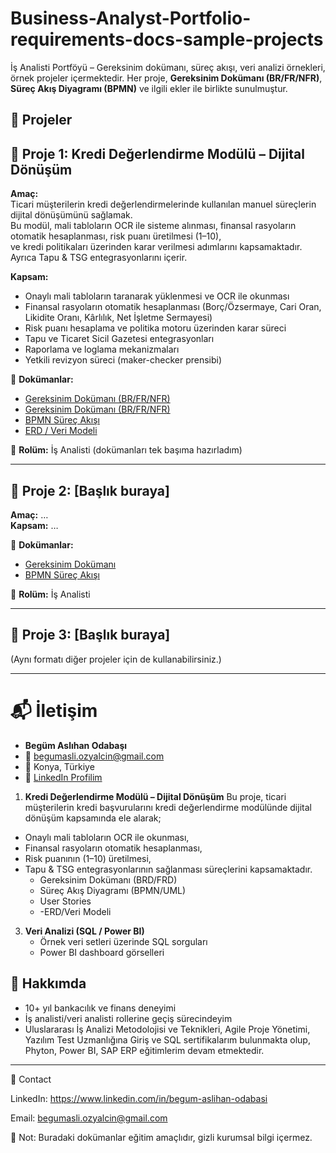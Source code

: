 # Business-Analyst-Portfolio-requirements-docs-sample-projects
İş Analisti Portföyü – Gereksinim dokümanı, süreç akışı, veri analizi örnekleri, örnek projeler içermektedir.
Her proje, **Gereksinim Dokümanı (BR/FR/NFR)**, **Süreç Akış Diyagramı (BPMN)** ve ilgili ekler ile birlikte sunulmuştur. 

## 📂 Projeler     



## 📌 Proje 1: Kredi Değerlendirme Modülü – Dijital Dönüşüm

**Amaç:**  
Ticari müşterilerin kredi değerlendirmelerinde kullanılan manuel süreçlerin dijital dönüşümünü sağlamak.  
Bu modül, mali tabloların OCR ile sisteme alınması, finansal rasyoların otomatik hesaplanması, risk puanı üretilmesi (1–10),  
ve kredi politikaları üzerinden karar verilmesi adımlarını kapsamaktadır. Ayrıca Tapu & TSG entegrasyonlarını içerir.  

**Kapsam:**  
- Onaylı mali tabloların taranarak yüklenmesi ve OCR ile okunması  
- Finansal rasyoların otomatik hesaplanması (Borç/Özsermaye, Cari Oran, Likidite Oranı, Kârlılık, Net İşletme Sermayesi)  
- Risk puanı hesaplama ve politika motoru üzerinden karar süreci  
- Tapu ve Ticaret Sicil Gazetesi entegrasyonları  
- Raporlama ve loglama mekanizmaları  
- Yetkili revizyon süreci (maker-checker prensibi)  

📄 **Dokümanlar:**  
- [Gereksinim Dokümanı (BR/FR/NFR)](./Kredi_Degerlendirme_Modulu.docx)
- [Gereksinim Dokümanı (BR/FR/NFR)](./Kredi_Degerlendirme_Modulu.pdf)
- [BPMN Süreç Akışı](./BPMN.png)  
- [ERD / Veri Modeli](./Kredi-Degerlendirme-Modulu/ERD.png)  

👤 **Rolüm:** İş Analisti (dokümanları tek başıma hazırladım)

---

## 📌 Proje 2: [Başlık buraya]

**Amaç:** …  
**Kapsam:** …  

📄 **Dokümanlar:**  
- [Gereksinim Dokümanı](./Proje2/Dokuman.docx)  
- [BPMN Süreç Akışı](./Proje2/Diagram.pdf)  

👤 **Rolüm:** İş Analisti  

---

## 📌 Proje 3: [Başlık buraya]

(Aynı formatı diğer projeler için de kullanabilirsiniz.)  

---

# 📬 İletişim
- **Begüm Aslıhan Odabaşı**  
- 📧 begumasli.ozyalcin@gmail.com  
- 📍 Konya, Türkiye  
- 💼 [LinkedIn Profilim](https://www.linkedin.com/)  

1. **Kredi Değerlendirme Modülü – Dijital Dönüşüm**
Bu proje, ticari müşterilerin kredi başvurularını kredi değerlendirme modülünde dijital dönüşüm kapsamında ele alarak;
- Onaylı mali tabloların OCR ile okunması,
- Finansal rasyoların otomatik hesaplanması,
- Risk puanının (1–10) üretilmesi,
- Tapu & TSG entegrasyonlarının sağlanması süreçlerini kapsamaktadır.  
   - Gereksinim Dokümanı  (BRD/FRD)
   - Süreç Akış Diyagramı  (BPMN/UML)
   - User Stories
   - -ERD/Veri Modeli
  
3. **Veri Analizi (SQL / Power BI)**  
   - Örnek veri setleri üzerinde SQL sorguları  
   - Power BI dashboard görselleri  


## 🌟 Hakkımda  
- 10+ yıl bankacılık ve finans deneyimi  
- İş analisti/veri analisti rollerine geçiş sürecindeyim  
- Uluslararası İş Analizi Metodolojisi ve Teknikleri, Agile Proje Yönetimi, Yazılım Test Uzmanlığına Giriş ve SQL sertifikalarım bulunmakta olup, Phyton, Power BI, SAP ERP eğitimlerim devam etmektedir.

---
🔗 Contact

LinkedIn: https://www.linkedin.com/in/begum-aslihan-odabasi

Email: begumasli.ozyalcin@gmail.com

📌 Not: Buradaki dokümanlar eğitim amaçlıdır, gizli kurumsal bilgi içermez.  
